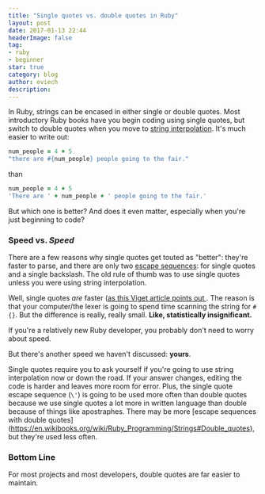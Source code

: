 ```yaml
---
title: "Single quotes vs. double quotes in Ruby"
layout: post
date: 2017-01-13 22:44
headerImage: false
tag:
- ruby
- beginner
star: true
category: blog
author: eviech
description: 
---
```


In Ruby, strings can be encased in either single or double quotes. Most introductory Ruby books have you begin coding using single quotes, but switch to double quotes when you move to [string interpolation](http://ruby-for-beginners.rubymonstas.org/bonus/string_interpolation.html). It's much easier to write out:

```ruby
num_people = 4 + 5
"there are #{num_people} people going to the fair."
```
than

```ruby
num_people = 4 + 5
'There are ' + num_people + ' people going to the fair.'
```

But which one is better? And does it even matter, especially when you're just beginning to code?

### Speed vs. *Speed*

There are a few reasons why single quotes get touted as "better": they're faster to parse, and there are only two [escape sequences](https://en.wikibooks.org/wiki/Ruby_Programming/Strings#Escape_sequences): for single quotes and a single backslash. The old rule of thumb was to use single quotes unless you were using string interpolation. 

Well, single quotes *are* faster ([as this Viget article points out ](https://www.viget.com/articles/just-use-double-quoted-ruby-strings). The reason is that your computer/the lexer is going to spend time scanning the string for `#{}`. But the difference is really, really small. **Like, statistically insignificant.** 

If you're a relatively new Ruby developer, you probably don't need to worry about speed.

But there's another speed we haven't discussed: **yours**. 

Single quotes require you to ask yourself if you're going to use string interpolation now or down the road. If your answer changes, editing the code is harder and leaves more room for error. Plus, the single quote escape sequence (`\'`) is going to be used more often than double quotes because we use single quotes a lot more in written language than double because of things like apostraphes. There may be more [escape sequences with double quotes] (https://en.wikibooks.org/wiki/Ruby_Programming/Strings#Double_quotes), but they're used less often.

### Bottom Line

For most projects and most developers, double quotes are far easier to maintain.